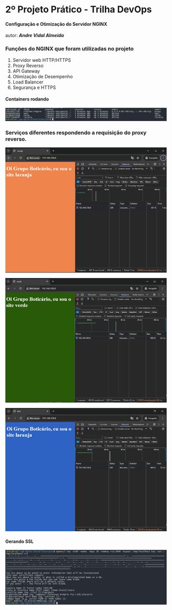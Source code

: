 # 2º Projeto Prático - Trilha DevOps
#### Configuração e Otimização do Servidor NGINX
autor: ***Andre Vidal Almeida***

### Funções do NGINX que foram utilizadas no projeto

1. Servidor web HTTP/HTTPS
2. Proxy Reverso
3. API Gateway
4. Otimização de Desempenho
5. Load Balancer
6. Segurança e HTTPS


#### Containers rodando
![alt text](imgs/image-4.png)

### Serviços diferentes respondendo a requisição do proxy reverso.
![alt text](imgs/image-1.png)

![alt text](imgs/image-2.png)

![alt text](imgs/image-3.png)

#### Gerando SSL
![alt text](imgs/image.png)